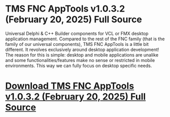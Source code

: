 # TMS FNC AppTools v1.0.3.2 (February 20, 2025) Full Source

Universal Delphi & C++ Builder components for VCL or FMX desktop application management. Compared to the rest of the FNC family (that is the family of our universal components), TMS FNC AppTools is a little bit different. It revolves exclusively around desktop application development! The reason for this is simple: desktop and mobile applications are unalike and some functionalities/features make no sense or restricted in mobile environments. This way we can fully focus on desktop specific needs.

# [Download TMS FNC AppTools v1.0.3.2 (February 20, 2025) Full Source](https://developer.team/delphi/35344-tms-fnc-apptools-v1032-february-20-2025-full-source.html)

